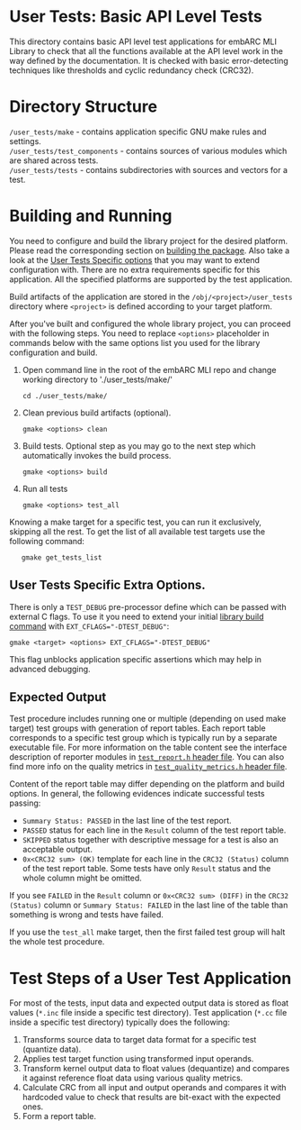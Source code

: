 User Tests: Basic API Level Tests 
==============================================
This directory contains basic API level test applications for embARC MLI Library to check 
that all the functions available at the API level work in the way defined by the documentation. 
It is checked with basic error-detecting techniques like thresholds and cyclic redundancy check (CRC32).

# Directory Structure

`/user_tests/make`                 		- contains application specific GNU make rules and settings.  
`/user_tests/test_components`      		- contains sources of various modules which are shared across tests.  
`/user_tests/tests`                		- contains subdirectories with sources and vectors for a test.  


# Building and Running

You need to configure and build the library project for the desired platform. 
Please read the corresponding section on [building the package](/README.md#building-the-package). 
Also take a look at the [User Tests Specific options](#user-tests-specific-extra-options) that you may want to extend configuration with. 
There are no extra requirements specific for this application. All the specified platforms are supported by the test application.  

Build artifacts of the application are stored in the `/obj/<project>/user_tests` directory where `<project>` is defined according to your target platform.  

After you've built and configured the whole library project, you can proceed with the following steps. 
You need to replace `<options>` placeholder in commands below with the same options list you used for the library configuration and build. 

1. Open command line in the root of the embARC MLI repo and change working directory to './user_tests/make/'

       cd ./user_tests/make/

2. Clean previous build artifacts (optional).

       gmake <options> clean

3. Build tests. Optional step as you may go to the next step which automatically invokes the build process. 

       gmake <options> build

4. Run all tests

       gmake <options> test_all

Knowing a make target for a specific test, you can run it exclusively, skipping all the rest. 
To get the list of all available test targets use the following command:

       gmake get_tests_list


## User Tests Specific Extra Options. 

There is only a `TEST_DEBUG` pre-processor define which can be passed with external C flags. 
To use it you need to extend your initial [library build command](/README.md#general-build-process) with `EXT_CFLAGS="-DTEST_DEBUG"`:

    gmake <target> <options> EXT_CFLAGS="-DTEST_DEBUG"

This flag unblocks application specific assertions which may help in advanced debugging.


## Expected Output

Test procedure includes running one or multiple (depending on used make target) test groups with generation of report tables. 
Each report table corresponds to a specific test group which is typically run by a separate executable file. 
For more information on the table content see the interface description of reporter modules in [`test_report.h` header file](/user_tests/test_components/test_report.h). 
You can also find more info on the quality metrics in [`test_quality_metrics.h` header file](/user_tests/test_components/test_quality_metrics.h).

Content of the report table may differ depending on the platform and build options. 
In general, the following evidences indicate successful tests passing:

 - `Summary Status: PASSED` in the last line of the test report. 
 - `PASSED` status for each line in the `Result` column of the test report table.
 - `SKIPPED` status together with descriptive message for a test is also an acceptable output. 
 - `0x<CRC32 sum> (OK)` template for each line in the `CRC32 (Status)` column of the test report table. Some tests have only `Result` status and the whole column might be omitted. 

If you see `FAILED` in the `Result` column or `0x<CRC32 sum> (DIFF)` in the `CRC32 (Status)` column 
or `Summary Status: FAILED` in the last line of the table than something is wrong and tests have failed. 

If you use the `test_all` make target, then the first failed test group will halt the whole test procedure. 

# Test Steps of a User Test Application

For most of the tests, input data and expected output data is stored as float values (`*.inc` file inside a specific test directory). 
Test application (`*.cc` file inside a specific test directory) typically does the following:

1. Transforms source data to target data format for a specific test (quantize data).
2. Applies test target function using transformed input operands.
3. Transform kernel output data to float values (dequantize) and compares it against reference float data using various quality metrics. 
4. Calculate CRC from all input and output operands and compares it with hardcoded value to check that results are bit-exact with the expected ones.
5. Form a report table. 

